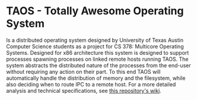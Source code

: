 # TAOS - Totally Awesome Operating System

Is a distributed operating system designed by University of Texas Austin Computer Science students as a project for CS 378: Multicore Operating Systems. Designed for x86 architecture this system is designed to support processes spawning processes on linked remote hosts running TAOS. The system abstracts the distributed nature of the processes from the end-user without requiring any action on their part. To this end TAOS will automatically handle the distribution of memory and the filesystem, while also deciding when to route IPC to a remote host. For a more detailed analysis and technical specifications, see [this repository's wiki](https://github.com/pgosar/TAOS/wiki).